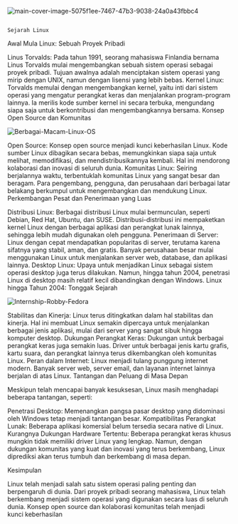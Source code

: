   
![main-cover-image-5075f1ee-7467-47b3-9038-24a0a43fbbc4](https://github.com/user-attachments/assets/97cdd14f-147a-42a3-806f-afd095fc5332)

                                                                     Sejarah Linux
Awal Mula Linux: Sebuah Proyek Pribadi

Linus Torvalds: Pada tahun 1991, seorang mahasiswa Finlandia bernama Linus Torvalds mulai mengembangkan sebuah sistem operasi sebagai proyek pribadi. Tujuan awalnya adalah menciptakan sistem operasi yang mirip dengan UNIX, namun dengan lisensi yang lebih bebas.
Kernel Linux: Torvalds memulai dengan mengembangkan kernel, yaitu inti dari sistem operasi yang mengatur perangkat keras dan menjalankan program-program lainnya. Ia merilis kode sumber kernel ini secara terbuka, mengundang siapa saja untuk berkontribusi dan mengembangkannya bersama.
Konsep Open Source dan Komunitas


![Berbagai-Macam-Linux-OS](https://github.com/user-attachments/assets/fa607e28-9c31-41d2-ab95-873c73d0a100)


Open Source: Konsep open source menjadi kunci keberhasilan Linux. Kode sumber Linux dibagikan secara bebas, memungkinkan siapa saja untuk melihat, memodifikasi, dan mendistribusikannya kembali. Hal ini mendorong kolaborasi dan inovasi di seluruh dunia.
Komunitas Linux: Seiring berjalannya waktu, terbentuklah komunitas Linux yang sangat besar dan beragam. Para pengembang, pengguna, dan perusahaan dari berbagai latar belakang berkumpul untuk mengembangkan dan mendukung Linux.
Perkembangan Pesat dan Penerimaan yang Luas

Distribusi Linux: Berbagai distribusi Linux mulai bermunculan, seperti Debian, Red Hat, Ubuntu, dan SUSE. Distribusi-distribusi ini mempaketkan kernel Linux dengan berbagai aplikasi dan perangkat lunak lainnya, sehingga lebih mudah digunakan oleh pengguna.
Penerimaan di Server: Linux dengan cepat mendapatkan popularitas di server, terutama karena sifatnya yang stabil, aman, dan gratis. Banyak perusahaan besar mulai menggunakan Linux untuk menjalankan server web, database, dan aplikasi lainnya.
Desktop Linux: Upaya untuk menjadikan Linux sebagai sistem operasi desktop juga terus dilakukan. Namun, hingga tahun 2004, penetrasi Linux di desktop masih relatif kecil dibandingkan dengan Windows.
Linux hingga Tahun 2004: Tonggak Sejarah

![Internship-Robby-Fedora](https://github.com/user-attachments/assets/e5c0f646-8fe5-48ee-a98e-7c4271a392b6)


Stabilitas dan Kinerja: Linux terus ditingkatkan dalam hal stabilitas dan kinerja. Hal ini membuat Linux semakin dipercaya untuk menjalankan berbagai jenis aplikasi, mulai dari server yang sangat sibuk hingga komputer desktop.
Dukungan Perangkat Keras: Dukungan untuk berbagai perangkat keras juga semakin luas. Driver untuk berbagai jenis kartu grafis, kartu suara, dan perangkat lainnya terus dikembangkan oleh komunitas Linux.
Peran dalam Internet: Linux menjadi tulang punggung internet modern. Banyak server web, server email, dan layanan internet lainnya berjalan di atas Linux.
Tantangan dan Peluang di Masa Depan

Meskipun telah mencapai banyak kesuksesan, Linux masih menghadapi beberapa tantangan, seperti:

Penetrasi Desktop: Memenangkan pangsa pasar desktop yang didominasi oleh Windows tetap menjadi tantangan besar.
Kompatibilitas Perangkat Lunak: Beberapa aplikasi komersial belum tersedia secara native di Linux.
Kurangnya Dukungan Hardware Tertentu: Beberapa perangkat keras khusus mungkin tidak memiliki driver Linux yang lengkap.
Namun, dengan dukungan komunitas yang kuat dan inovasi yang terus berkembang, Linux diprediksi akan terus tumbuh dan berkembang di masa depan.

Kesimpulan

Linux telah menjadi salah satu sistem operasi paling penting dan berpengaruh di dunia. Dari proyek pribadi seorang mahasiswa, Linux telah berkembang menjadi sistem operasi yang digunakan secara luas di seluruh dunia. Konsep open source dan kolaborasi komunitas telah menjadi kunci keberhasilan
